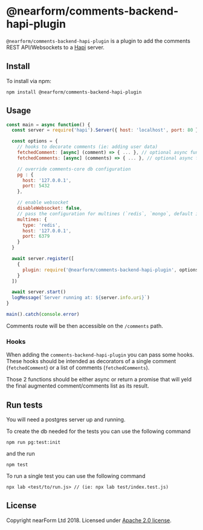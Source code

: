 # @nearform/comments-backend-hapi-plugin

`@nearform/comments-backend-hapi-plugin` is a plugin to add the comments REST API/Websockets to a [Hapi][hapi] server.

## Install

To install via npm:

```
npm install @nearform/comments-backend-hapi-plugin
```

## Usage

```javascript
const main = async function() {
  const server = require('hapi').Server({ host: 'localhost', port: 80 })

  const options = {
    // hooks to decorate comments (ie: adding user data)
    fetchedComment: [async] (comment) => { ... }, // optional async function or function returning a Promise
    fetchedComments: [async] (comments) => { ... }, // optional async function or function returning a Promise

    // override comments-core db configuration
    pg : {
      host: '127.0.0.1',
      port: 5432
    },

    // enable websocket
    disableWebsocket: false,
    // pass the configuration for multines (`redis`, `mongo`, default is `mqemitter`)
    multines: {
      type: 'redis',
      host: '127.0.0.1',
      port: 6379
    }
  }

  await server.register([
    {
      plugin: require('@nearform/comments-backend-hapi-plugin', options)
    }
  ])

  await server.start()
  logMessage(`Server running at: ${server.info.uri}`)
}

main().catch(console.error)
```

Comments route will be then accessible on the `/comments` path.

### Hooks

When adding the `comments-backend-hapi-plugin` you can pass some hooks. These hooks should be intended as decorators of a single comment (`fetchedComment`) or a list of comments (`fetchedComments`).

Those 2 functions should be either async or return a promise that will yeld the final augmented comment/comments list as its result.

## Run tests

You will need a postgres server up and running.

To create the db needed for the tests you can use the following command

```
npm run pg:test:init
```

and the run

```
npm test
```

To run a single test you can use the following command

```
npx lab <test/to/run.js> // (ie: npx lab test/index.test.js)
```

## License

Copyright nearForm Ltd 2018. Licensed under [Apache 2.0 license][license].

[hapi]: https://hapijs.com/
[license]: ./LICENSE.md
